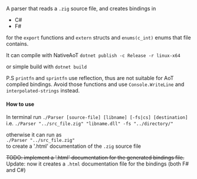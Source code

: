 
A parser that reads a `.zig` source file, and creates bindings in
- C#
- F#

for the `export` functions and `extern` structs and `enums(c_int)` enums that file contains.

It can compile with NativeAoT
`dotnet publish -c Release -r linux-x64`

or simple build with `dotnet build`

P.S
`printfn` and `sprintfn` use reflection, thus are not suitable for AoT compiled bindings.
Avoid those functions and use `Console.WriteLine` and `interpolated-strings` instead.

#### How to use
In terminal run `./Parser [source-file] [libname] [-fs|cs] [destination]` \
i.e. `./Parser "../src_file.zig" "libname.dll" -fs "../directory/"` 

otherwise it can run as \
`./Parser "../src_file.zig"`  
to create a '.html' documentation of the `.zig` source file 

~~TODO: implement a '.html' documentation for the generated bindings file.~~ \
Update: now it creates a `.html` documentation file for the bindings (both F# and C#)
